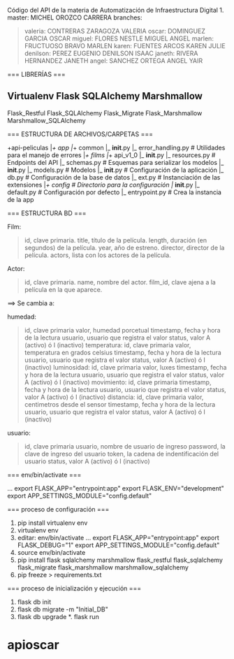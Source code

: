 Código del API de la materia de Automatización de Infraestructura Digital 1.
master:    MICHEL OROZCO CARRERA
branches:
>valeria:  CONTRERAS ZARAGOZA VALERIA
>oscar:    DOMINGUEZ GARCIA OSCAR
>miguel:   FLORES NESTLE MIGUEL ANGEL
>marlen:   FRUCTUOSO BRAVO MARLEN
>karen:    FUENTES ARCOS KAREN JULIE
>denilson: PEREZ EUGENIO DENILSON ISAAC
>janeth:   RIVERA HERNANDEZ JANETH
>angel:    SANCHEZ ORTEGA ANGEL YAIR

=== LIBRERÍAS ===

Virtualenv
Flask
SQLAlchemy
Marshmallow
---
Flask_Restful
Flask_SQLAlchemy
Flask_Migrate
Flask_Marshmallow
Marshmallow_SQLAlchemy

=== ESTRUCTURA DE ARCHIVOS/CARPETAS ===

+api-peliculas
|_+ app
  |_+ common
    |_ __init__.py
    |_ error_handling.py   # Utilidades para el manejo de errores
  |_+ films
    |_+ api_v1_0
      |_ __init__.py
      |_ resources.py   # Endpoints del API
      |_ schemas.py     # Esquemas para serializar los modelos
    |_ __init__.py
    |_ models.py   # Modelos
  |_ __init__.py   # Configuración de la aplicación
  |_ db.py         # Configuración de la base de datos
  |_ ext.py        # Instanciación de las extensiones
|_+ config         # Directorio para la configuración
  |_ __init__.py
  |_ default.py    # Configuración por defecto
|_ entrypoint.py   # Crea la instancia de la app

=== ESTRUCTURA BD ===

Film:
>id, clave primaria.
>title, título de la película.
>length, duración (en segundos) de la película.
>year, año de estreno.
>director, director de la película.
>actors, lista con los actores de la película.

Actor:
>id, clave primaria.
>name, nombre del actor.
>film_id, clave ajena a la película en la que aparece.

==> Se cambia a:

humedad:
> id, clave primaria
> valor, humedad porcetual
> timestamp, fecha y hora de la lectura
> usuario, usuario que registra el valor
> status, valor A (activo) ó I (inactivo)
temperatura:
> id, clave primaria
> valor, temperatura en grados celsius
> timestamp, fecha y hora de la lectura
> usuario, usuario que registra el valor
> status, valor A (activo) ó I (inactivo)
luminosidad:
> id, clave primaria
> valor, luxes
> timestamp, fecha y hora de la lectura
> usuario, usuario que registra el valor
> status, valor A (activo) ó I (inactivo)
movimiento:
> id, clave primaria
> timestamp, fecha y hora de la lectura
> usuario, usuario que registra el valor
> status, valor A (activo) ó I (inactivo)
distancia:
> id, clave primaria
> valor, centimetros desde el sensor
> timestamp, fecha y hora de la lectura
> usuario, usuario que registra el valor
> status, valor A (activo) ó I (inactivo)

usuario:
> id, clave primaria
> usuario, nombre de usuario de ingreso
> password, la clave de ingreso del usuario
> token, la cadena de indentificación del usuario
> status, valor A (activo) ó I (inactivo)

=== env/bin/activate ===

...
export FLASK_APP="entrypoint:app"
export FLASK_ENV="development"
export APP_SETTINGS_MODULE="config.default"

=== proceso de configuración ===

1. pip install virtualenv env
2. virtualenv env
3. editar: env/bin/activate
...
export FLASK_APP="entrypoint:app"
export FLASK_DEBUG="1"
export APP_SETTINGS_MODULE="config.default"
4. source env/bin/activate
5. pip install flask sqlalchemy marshmallow flask_restful flask_sqlalchemy flask_migrate flask_marshmallow marshmallow_sqlalchemy
6. pip freeze > requirements.txt

=== proceso de inicialización y ejecución ===

1. flask db init
2. flask db migrate -m "Initial_DB"
3. flask db upgrade
*. flask run
# apioscar
